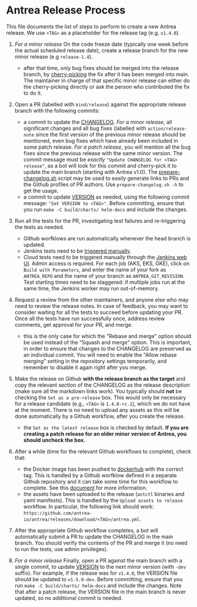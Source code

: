 # Antrea Release Process

This file documents the list of steps to perform to create a new Antrea
release. We use `<TAG>` as a placeholder for the release tag (e.g. `v1.4.0`).

1. *For a minor release* On the code freeze date (typically one week before the
   actual scheduled release date), create a release branch for the new minor
   release (e.g `release-1.4`).
   - after that time, only bug fixes should be merged into the release branch,
     by [cherry-picking](../contributors/cherry-picks.md) the fix after it has
     been merged into main. The maintainer in charge of that specific minor
     release can either do the cherry-picking directly or ask the person who
     contributed the fix to do it.

2. Open a PR (labelled with `kind/release`) against the appropriate release
   branch with the following commits:
   - a commit to update the [CHANGELOG](https://github.com/antrea-io/antrea/blob/v1.14.3/CHANGELOG). *For a minor release*,
     all significant changes and all bug fixes (labelled with
     `action/release-note` since the first version of the previous minor release
     should be mentioned, even bug fixes which have already been included in
     some patch release. *For a patch release*, you will mention all the bug
     fixes since the previous release with the same minor version. The commit
     message must be *exactly* `"Update CHANGELOG for <TAG> release"`, as a bot
     will look for this commit and cherry-pick it to update the main branch
     (starting with Antrea v1.0). The
     [prepare-changelog.sh](https://github.com/antrea-io/antrea/blob/v1.14.3/hack/release/prepare-changelog.sh) script may
     be used to easily generate links to PRs and the Github profiles of PR
     authors. Use `prepare-changelog.sh -h` to get the usage.
   - a commit to update [VERSION](https://github.com/antrea-io/antrea/blob/v1.14.3/VERSION) as needed, using the following
     commit message: `"Set VERSION to <TAG>"`. Before committing, ensure that
     you run `make -C build/charts/ helm-docs` and include the changes.

3. Run all the tests for the PR, investigating test failures and re-triggering
   the tests as needed.
   - Github worfklows are run automatically whenever the head branch is updated.
   - Jenkins tests need to be [triggered manually](../../CONTRIBUTING.md#getting-your-pr-verified-by-ci).
   - Cloud tests need to be triggered manually through the
     [Jenkins web UI](https://jenkins.antrea-ci.rocks/). Admin access is
     required. For each job (AKS, EKS, GKE), click on `Build with Parameters`,
     and enter the name of your fork as `ANTREA_REPO` and the name of your
     branch as `ANTREA_GIT_REVISION`. Test starting times need to be staggered:
     if multiple jobs run at the same time, the Jenkins worker may run
     out-of-memory.

4. Request a review from the other maintainers, and anyone else who may need to
   review the release notes. In case of feedback, you may want to consider
   waiting for all the tests to succeed before updating your PR. Once all the
   tests have run successfully once, address review comments, get approval for
   your PR, and merge.
   - this is the only case for which the "Rebase and merge" option should be
     used instead of the "Squash and merge" option. This is important, in order
     to ensure that changes to the CHANGELOG are preserved as an individual
     commit. You will need to enable the "Allow rebase merging" setting in the
     repository settings temporarily, and remember to disable it again right
     after you merge.

5. Make the release on Github **with the release branch as the target** and copy
   the relevant section of the CHANGELOG as the release description (make sure
   all the markdown links work). You typically should **not** be checking the
   `Set as a pre-release` box. This would only be necessary for a release
   candidate (e.g., `<TAG>` is `1.4.0-rc.1`), which we do not have at the
   moment. There is no need to upload any assets as this will be done
   automatically by a Github workflow, after you create the release.
   - the `Set as the latest release` box is checked by default. **If you are
     creating a patch release for an older minor version of Antrea, you should
     uncheck the box.**

6. After a while (time for the relevant Github workflows to complete), check that:
   - the Docker image has been pushed to
     [dockerhub](https://hub.docker.com/u/antrea) with the correct tag. This is
     handled by a Github worfklow defined in a separate Github repository and it
     can take some time for this workflow to complete. See this
     [document](antrea-docker-image.md) for more information.
   - the assets have been uploaded to the release (`antctl` binaries and yaml
     manifests). This is handled by the `Upload assets to release` workflow. In
     particular, the following link should work:
     `https://github.com/antrea-io/antrea/releases/download/<TAG>/antrea.yml`.

7. After the appropriate Github workflow completes, a bot will automatically
   submit a PR to update the CHANGELOG in the main branch. You should verify the
   contents of the PR and merge it (no need to run the tests, use admin
   privileges).

8. *For a minor release* Finally, open a PR against the main branch with a
   single commit, to update [VERSION](https://github.com/antrea-io/antrea/blob/v1.14.3/VERSION) to the next minor version
   (with `-dev` suffix). For example, if the release was for `v1.4.0`, the
   VERSION file should be updated to `v1.5.0-dev`. Before committing, ensure
   that you run `make -C build/charts/ helm-docs` and include the changes. Note
   that after a patch release, the VERSION file in the main branch is never
   updated, so no additional commit is needed.
